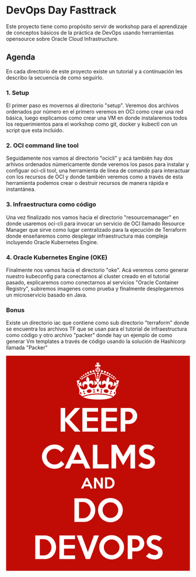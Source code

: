 # DevOps Day Fasttrack

Este proyecto tiene como propósito servir de workshop para el aprendizaje de conceptos básicos de la práctica de DevOps usando herramientas opensource sobre Oracle Cloud Infrastructure.

## Agenda

En cada directorio de este proyecto existe un tutorial y a continuación les describo la secuencia de como seguirlo.

### 1. Setup

El primer paso es movernos al directorio "setup". Veremos dos archivos ordenados por número en el primero veremos en OCI como crear una red básica, luego explicamos como crear una VM en donde instalaremos todos los requerimientos para el workshop como git, docker y kubectl con un script que esta incluido.

### 2. OCI command line tool

Seguidamente nos vamos al directorio "ocicli" y acá también hay dos arhivos ordenados númericamente donde veremos los pasos para instalar y configuar oci-cli tool, una herramienta de linea de comando para interactuar con los recursos de OCI y donde también veremos como a través de esta herramienta podemos crear o destruir recursos de manera rápida e instantánea.

### 3. Infraestructura como código

 Una vez finalizado nos vamos hacia el directorio "resourcemanager" en donde usaremos oci-cli para invocar un servicio  de OCI llamado Resource Manager que sirve como lugar centralizado para la ejecución de Terraform donde enseñaremos como desplegar infraestructura más compleja incluyendo Oracle Kubernetes Engine.

### 4. Oracle Kubernetes Engine (OKE)

Finalmente nos vamos hacia el directorio "oke". Acá veremos como generar nuestro kubeconfig para conectarnos al cluster creado en el tutorial pasado, explicaremos como conectarnos al servicios "Oracle Container Registry", subiremos imagenes como prueba y finalmente desplegaremos un microservicio basado en Java.

### Bonus

Existe un directorio iac que contiene como sub directorio "terraform" donde se encuentra los archivos TF que se usan para el tutorial de infraestructura como código y otro archivo "packer" donde hay un ejemplo de como generar Vm templates a través de código usando la solución de Hashicorp llamada "Packer"

![keepcalm](/img/keep-calms-and-do-devops.png)





